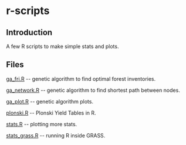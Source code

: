 # r-scripts

## Introduction

A few R scripts to make simple stats and plots.

## Files

[ga_fri.R](https://github.com/geographyclub/r-scripts/blob/master/ga_fri.R)  -- genetic algorithm to find optimal forest inventories.

[ga_network.R](https://github.com/geographyclub/r-scripts/blob/master/ga_network.R)  -- genetic algorithm to find shortest path between nodes.

[ga_plot.R](https://github.com/geographyclub/r-scripts/blob/master/ga_plot.R) -- genetic algorithm plots.

[plonski.R](https://github.com/geographyclub/r-scripts/blob/master/plonski.R) -- Plonski Yield Tables in R.

[stats.R](https://github.com/geographyclub/r-scripts/blob/master/stats.R) -- plotting more stats.

[stats_grass.R](https://github.com/geographyclub/r-scripts/blob/master/stats_grass.R) -- running R inside GRASS.
